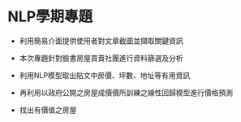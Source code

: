 # NLP學期專題

* 利用簡易介面提供使用者對文章截圖並擷取關鍵資訊
* 本次專題針對臉書房屋買賣社團進行資料篩選及分析

* 利用NLP模型取出貼文中房價、坪數、地址等有用資訊
* 再利用以政府公開之房屋成價價所訓練之線性回歸模型進行價格預測
* 找出有價值之房屋
